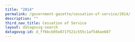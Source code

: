 ```yaml
---
title: "2014"
permalink: /government-gazette/cessation-of-service/2014/
description: ""
third_nav_title: Cessation of Service
layout: datagovsg-search
datagovsg-id: d_ff6bcb05e871f521c555c1af546ae687
---
```

